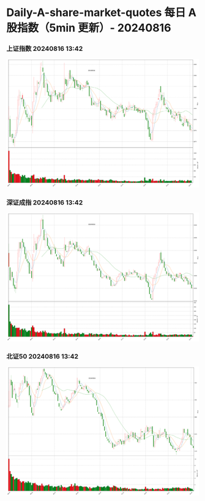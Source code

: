 
# Daily-A-share-market-quotes 每日 A 股指数（5min 更新）- 20240816

### 上证指数 20240816 13:42
![](./fig/2024/8/20240816-sh000001.png)

### 深证成指 20240816 13:42
![](./fig/2024/8/20240816-sz399001.png)

### 北证50 20240816 13:42
![](./fig/2024/8/20240816-bj899050.png)
